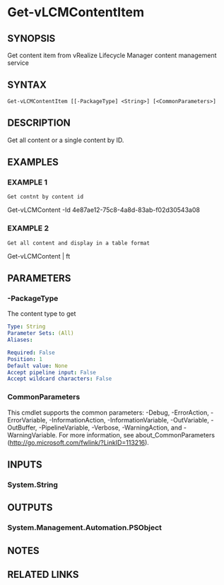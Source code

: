 # Get-vLCMContentItem

## SYNOPSIS
Get content item from vRealize Lifecycle Manager content management service

## SYNTAX

```
Get-vLCMContentItem [[-PackageType] <String>] [<CommonParameters>]
```

## DESCRIPTION
Get all content or a single content by ID.

## EXAMPLES

### EXAMPLE 1
```
Get contnt by content id
```

Get-vLCMContent -Id 4e87ae12-75c8-4a8d-83ab-f02d30543a08

### EXAMPLE 2
```
Get all content and display in a table format
```

Get-vLCMContent | ft

## PARAMETERS

### -PackageType
The content type to get

```yaml
Type: String
Parameter Sets: (All)
Aliases:

Required: False
Position: 1
Default value: None
Accept pipeline input: False
Accept wildcard characters: False
```

### CommonParameters
This cmdlet supports the common parameters: -Debug, -ErrorAction, -ErrorVariable, -InformationAction, -InformationVariable, -OutVariable, -OutBuffer, -PipelineVariable, -Verbose, -WarningAction, and -WarningVariable.
For more information, see about_CommonParameters (http://go.microsoft.com/fwlink/?LinkID=113216).

## INPUTS

### System.String
## OUTPUTS

### System.Management.Automation.PSObject
## NOTES

## RELATED LINKS
